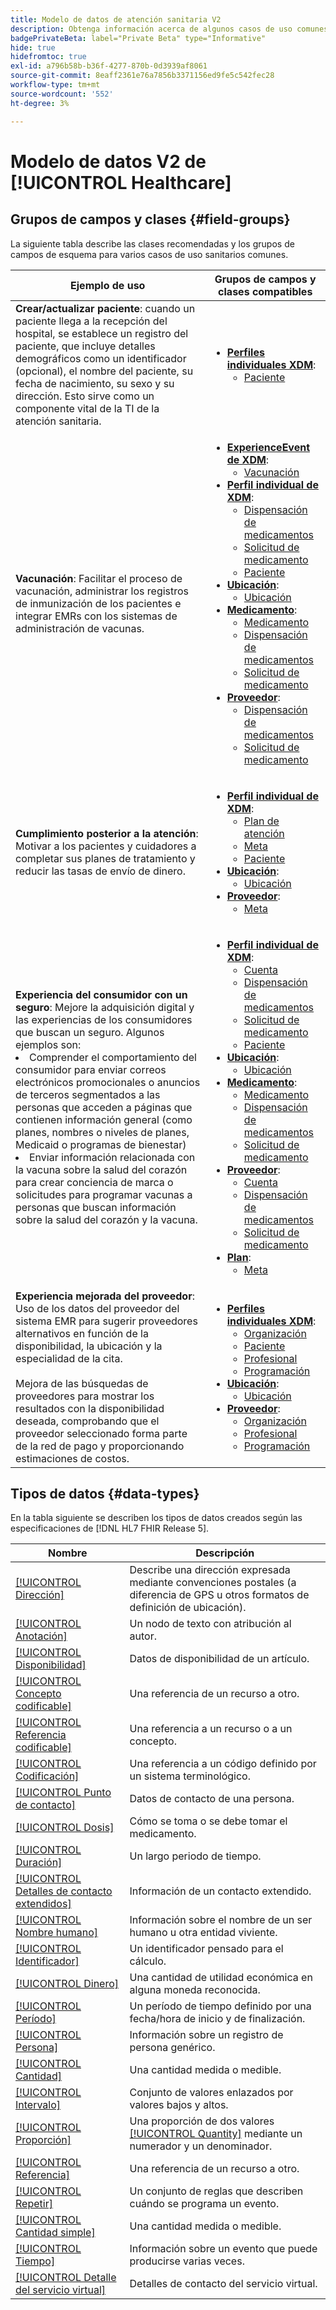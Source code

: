 ```yaml
---
title: Modelo de datos de atención sanitaria V2
description: Obtenga información acerca de algunos casos de uso comunes de atención médica y las mejores clases, grupos de campos relacionados y tipos de datos que se deben usar.
badgePrivateBeta: label="Private Beta" type="Informative"
hide: true
hidefromtoc: true
exl-id: a796b58b-b36f-4277-870b-0d3939af8061
source-git-commit: 8eaff2361e76a7856b3371156ed9fe5c542fec28
workflow-type: tm+mt
source-wordcount: '552'
ht-degree: 3%

---
```


# Modelo de datos V2 de [!UICONTROL Healthcare]

## Grupos de campos y clases {#field-groups}

La siguiente tabla describe las clases recomendadas y los grupos de campos de esquema para varios casos de uso sanitarios comunes.

| Ejemplo de uso | Grupos de campos y clases compatibles |
| --- | --- |
| **Crear/actualizar paciente**: cuando un paciente llega a la recepción del hospital, se establece un registro del paciente, que incluye detalles demográficos como un identificador (opcional), el nombre del paciente, su fecha de nacimiento, su sexo y su dirección. Esto sirve como un componente vital de la TI de la atención sanitaria. | <ul><li>**[Perfiles individuales XDM](../../classes/individual-profile.md)**:<ul><li>[Paciente](./field-groups/patient.md)</li></ul></li></ul> |
| **Vacunación**: Facilitar el proceso de vacunación, administrar los registros de inmunización de los pacientes e integrar EMRs con los sistemas de administración de vacunas. | <ul><li>**[ExperienceEvent de XDM](../../classes/experienceevent.md)**:<ul><li>[Vacunación](./field-groups/immunization.md)</li></ul></li><li>**[Perfil individual de XDM](../../classes/individual-profile.md)**:<ul><li>[Dispensación de medicamentos](./field-groups/medication-dispense.md)</li><li>[Solicitud de medicamento](./field-groups/medication-request.md)</li><li>[Paciente](./field-groups/patient.md)</li></ul></li><li>**[Ubicación](./classes/location.md)**:<ul><li>[Ubicación](./field-groups/location.md)</li></ul><li>**[Medicamento](../../classes/medication.md)**:<ul><li>[Medicamento](./field-groups/medication.md)</li><li>[Dispensación de medicamentos](./field-groups/medication-dispense.md)</li><li>[Solicitud de medicamento](./field-groups/medication-request.md)</li></ul></li><li>**[Proveedor](../../classes/provider.md)**:<ul><li>[Dispensación de medicamentos](./field-groups/medication-dispense.md)</li><li>[Solicitud de medicamento](./field-groups/medication-request.md)</li></ul></li></ul> |
| **Cumplimiento posterior a la atención**: Motivar a los pacientes y cuidadores a completar sus planes de tratamiento y reducir las tasas de envío de dinero. | <ul><li>**[Perfil individual de XDM](../../classes/individual-profile.md)**:<ul><li>[Plan de atención](./field-groups/care-plan.md)</li><li>[Meta](./field-groups/goal.md)</li><li>[Paciente](./field-groups/patient.md)</li></ul></li><li>**[Ubicación](./classes/location.md)**:<ul><li>[Ubicación](./field-groups/location.md)</li></ul><li>**[Proveedor](../../classes/provider.md)**:<ul><li>[Meta](./field-groups/goal.md)</li></ul></li></ul> |
| **Experiencia del consumidor con un seguro**: Mejore la adquisición digital y las experiencias de los consumidores que buscan un seguro. Algunos ejemplos son: <li> Comprender el comportamiento del consumidor para enviar correos electrónicos promocionales o anuncios de terceros segmentados a las personas que acceden a páginas que contienen información general (como planes, nombres o niveles de planes, Medicaid o programas de bienestar)</li><li> Enviar información relacionada con la vacuna sobre la salud del corazón para crear conciencia de marca o solicitudes para programar vacunas a personas que buscan información sobre la salud del corazón y la vacuna. </li> | <ul><li>**[Perfil individual de XDM](../../classes/individual-profile.md)**:<ul><li>[Cuenta](./field-groups/account.md)</li><li>[Dispensación de medicamentos](./field-groups/medication-dispense.md)</li><li>[Solicitud de medicamento](./field-groups/medication-request.md)</li><li>[Paciente](./field-groups/patient.md)</li></ul></li><li>**[Ubicación](./classes/location.md)**:<ul><li>[Ubicación](./field-groups/location.md)</li></ul><li>**[Medicamento](../../classes/medication.md)**:<ul><li>[Medicamento](./field-groups/medication.md)</li><li>[Dispensación de medicamentos](./field-groups/medication-dispense.md)</li><li>[Solicitud de medicamento](./field-groups/medication-request.md)</li></ul></li><li>**[Proveedor](../../classes/provider.md)**:<ul><li>[Cuenta](./field-groups/account.md)</li><li>[Dispensación de medicamentos](./field-groups/medication-dispense.md)</li><li>[Solicitud de medicamento](./field-groups/medication-request.md)</li></ul><li>**[Plan](../../classes/plan.md)**:<ul><li>[Meta](./field-groups/coverage.md)</li></ul></li></ul> |
| **Experiencia mejorada del proveedor**: Uso de los datos del proveedor del sistema EMR para sugerir proveedores alternativos en función de la disponibilidad, la ubicación y la especialidad de la cita. <br> <br>Mejora de las búsquedas de proveedores para mostrar los resultados con la disponibilidad deseada, comprobando que el proveedor seleccionado forma parte de la red de pago y proporcionando estimaciones de costos. | <ul><li>**[Perfiles individuales XDM](../../classes/individual-profile.md)**:<ul><li>[Organización](./field-groups/organization.md)</li><li>[Paciente](./field-groups/patient.md)</li><li>[Profesional](./field-groups/practioner.md)</li><li>[Programación](./field-groups/schedule.md)</li></ul></li><li>**[Ubicación](./classes/location.md)**:<ul><li>[Ubicación](./field-groups/location.md)</li></ul><li>**[Proveedor](../../classes/provider.md)**:<ul><li>[Organización](./field-groups/organization.md)</li><li>[Profesional](./field-groups/practioner.md)</li><li>[Programación](./field-groups/schedule.md)</li></ul></li></ul> |

## Tipos de datos {#data-types}

En la tabla siguiente se describen los tipos de datos creados según las especificaciones de [!DNL HL7 FHIR Release 5].

| Nombre | Descripción |
| --- | --- |
| [[!UICONTROL Dirección]](./data-types/address.md) | Describe una dirección expresada mediante convenciones postales (a diferencia de GPS u otros formatos de definición de ubicación). |
| [[!UICONTROL Anotación]](./data-types/annotation.md) | Un nodo de texto con atribución al autor. |
| [[!UICONTROL Disponibilidad]](./data-types/availability.md) | Datos de disponibilidad de un artículo. |
| [[!UICONTROL Concepto codificable]](./data-types/codeable-concept.md) | Una referencia de un recurso a otro. |
| [[!UICONTROL Referencia codificable]](./data-types/codeable-reference.md) | Una referencia a un recurso o a un concepto. |
| [[!UICONTROL Codificación]](./data-types/coding.md) | Una referencia a un código definido por un sistema terminológico. |
| [[!UICONTROL Punto de contacto]](./data-types/contact-point.md) | Datos de contacto de una persona. |
| [[!UICONTROL Dosis]](./data-types/dosage.md) | Cómo se toma o se debe tomar el medicamento. |
| [[!UICONTROL Duración]](./data-types/duration.md) | Un largo periodo de tiempo. |
| [[!UICONTROL Detalles de contacto extendidos]](./data-types/extended-contact-detail.md) | Información de un contacto extendido. |
| [[!UICONTROL Nombre humano]](./data-types/human-name.md) | Información sobre el nombre de un ser humano u otra entidad viviente. |
| [[!UICONTROL Identificador]](./data-types/identifier.md) | Un identificador pensado para el cálculo. |
| [[!UICONTROL Dinero]](./data-types/money.md) | Una cantidad de utilidad económica en alguna moneda reconocida. |
| [[!UICONTROL Período]](./data-types/period.md) | Un período de tiempo definido por una fecha/hora de inicio y de finalización. |
| [[!UICONTROL Persona]](./data-types/person.md) | Información sobre un registro de persona genérico. |
| [[!UICONTROL Cantidad]](./data-types/quantity.md) | Una cantidad medida o medible. |
| [[!UICONTROL Intervalo]](./data-types/range.md) | Conjunto de valores enlazados por valores bajos y altos. |
| [[!UICONTROL Proporción]](./data-types/ratio.md) | Una proporción de dos valores [[!UICONTROL Quantity]](./data-types/quantity.md) mediante un numerador y un denominador. |
| [[!UICONTROL Referencia]](./data-types/reference.md) | Una referencia de un recurso a otro. |
| [[!UICONTROL Repetir]](./data-types/repeat.md) | Un conjunto de reglas que describen cuándo se programa un evento. |
| [[!UICONTROL Cantidad simple]](./data-types/simple-quantity.md) | Una cantidad medida o medible. |
| [[!UICONTROL Tiempo]](./data-types/timing.md) | Información sobre un evento que puede producirse varias veces. |
| [[!UICONTROL Detalle del servicio virtual]](./data-types/virtual-service-detail.md) | Detalles de contacto del servicio virtual. |
